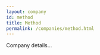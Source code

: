 ```yaml
---
layout: company
id: method
title: Method
permalink: /companies/method.html
---
```


Company details...